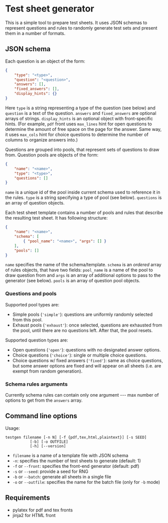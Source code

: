 # Test sheet generator

This is a simple tool to prepare test sheets. It uses JSON schemas to represent questions and rules to randomly generate test sets and present them in a number of formats.

## JSON schema

Each question is an object of the form:

```json
{
    "type": "<type>",
    "question": "<question>",
    "answers": [],
    "fixed_answers": [],
	"display_hints": {}
}
```

Here `type` is a string representing a type of the question (see below) and `question` is a text of the question. `answers` and `fixed_answers` are optional arrays of strings.
`display_hints` is an optional object with front-specific hints. (For example, `pdf` front uses `max_lines` hint for open questions to determine the amount of free space on the page for the answer. Same way, it uses `max_cols` hint for choice questions to determine the number of columns to organize answers into.)

Questions are grouped into pools, that represent sets of questions to draw from. Question pools are objects of the form:

```json
{
    "name": "<name>",
    "type": "<type>",
    "questions": []
}
```

`name` is a unique id of the pool inside current schema used to reference it in the rules. `type` is a string specifying a type of pool (see below). `questions` is an array of question objects.

Each test sheet template contains a number of pools and rules that describe the resulting test sheet. It has following structure:

```json
{
    "name": "<name>",
    "schema": [
		{ "pool_name": "<name>", "args": [] }
	],
	"pools": []
}
```

`name` specifies the name of the schema/template. `schema` is an _ordered_ array of rules objects, that have two fields: `pool_name` is a name of the pool to draw question from and `args` is an array of additional options to pass to the generator (see below). `pools` is an array of question pool objects.
 
### Questions and pools

Supported pool types are:

- Simple pools (`'simple'`): questions are uniformly randomly selected from this pool.
- Exhaust pools (`'exhaust'`): once selected, questions are exhausted from the pool, until there are no questions left. After that, the pool resets.

Supported question types are:

- Open questions (`'open'`): questions with no designated answer options.
- Choice questions (`'choice'`): single or multiple choice questions.
- Choice questions w/ fixed answers (`'fixed'`): same as choice questions, but some answer options are fixed and will appear on all sheets (i.e. are exempt from random generation).

### Schema rules arguments 

Currently schema rules can contain only one argument --- max number of options to get from the `answers` array.

## Command line options

Usage:

```
testgen filename [-n N] [-f {pdf,tex,html,plaintext}] [-s SEED]
           [-b] [-o OUTFILE] 
           [-h] [--version]
```

- `filename` is a name of a template file with JSON schema
- `-n`: specifies the number of test sheets to generate (default: 1)
- `-f` or `--front`: specifies the front-end generator (default: pdf)
- `-s` or `--seed`: provide a seed for RNG
- `-b` or `--batch`: generate all sheets in a single file
- `-o` or `--outfile`: specifies the name for the batch file (only for `-b` mode)

## Requirements

- pylatex for pdf and tex fronts
- jinja2 for HTML front
